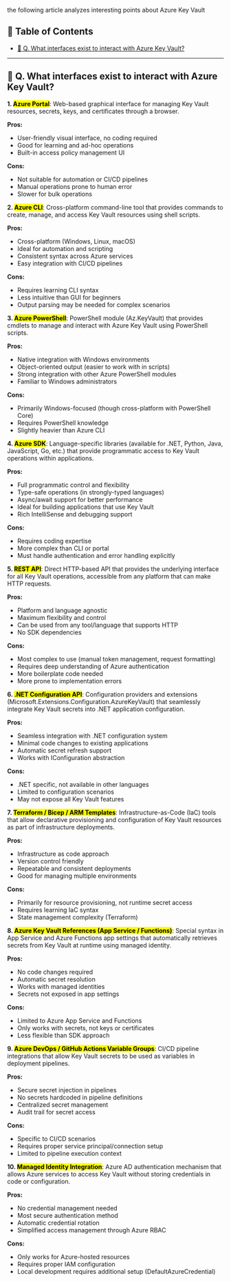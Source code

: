 the following article analyzes interesting points about Azure Key Vault

## 📑 Table of Contents

- [🔐 Q. What interfaces exist to interact with Azure Key Vault?](#q-what-interfaces-exist-to-interact-with-azure-key-vault)

---

## 🔐 Q. What interfaces exist to interact with Azure Key Vault?

**1. <mark>Azure Portal**: Web-based graphical interface for managing Key Vault resources, secrets, keys, and certificates through a browser.

**Pros:**

- User-friendly visual interface, no coding required
- Good for learning and ad-hoc operations
- Built-in access policy management UI

**Cons:**

- Not suitable for automation or CI/CD pipelines
- Manual operations prone to human error
- Slower for bulk operations

**2. <mark>Azure CLI**: Cross-platform command-line tool that provides commands to create, manage, and access Key Vault resources using shell scripts.

**Pros:**

- Cross-platform (Windows, Linux, macOS)
- Ideal for automation and scripting
- Consistent syntax across Azure services
- Easy integration with CI/CD pipelines

**Cons:**

- Requires learning CLI syntax
- Less intuitive than GUI for beginners
- Output parsing may be needed for complex scenarios

**3. <mark>Azure PowerShell**: PowerShell module (Az.KeyVault) that provides cmdlets to manage and interact with Azure Key Vault using PowerShell scripts.

**Pros:**

- Native integration with Windows environments
- Object-oriented output (easier to work with in scripts)
- Strong integration with other Azure PowerShell modules
- Familiar to Windows administrators

**Cons:**

- Primarily Windows-focused (though cross-platform with PowerShell Core)
- Requires PowerShell knowledge
- Slightly heavier than Azure CLI

**4. <mark>Azure SDK**: Language-specific libraries (available for .NET, Python, Java, JavaScript, Go, etc.) that provide programmatic access to Key Vault operations within applications.

**Pros:**

- Full programmatic control and flexibility
- Type-safe operations (in strongly-typed languages)
- Async/await support for better performance
- Ideal for building applications that use Key Vault
- Rich IntelliSense and debugging support

**Cons:**

- Requires coding expertise
- More complex than CLI or portal
- Must handle authentication and error handling explicitly

**5. <mark>REST API**: Direct HTTP-based API that provides the underlying interface for all Key Vault operations, accessible from any platform that can make HTTP requests.

**Pros:**

- Platform and language agnostic
- Maximum flexibility and control
- Can be used from any tool/language that supports HTTP
- No SDK dependencies

**Cons:**

- Most complex to use (manual token management, request formatting)
- Requires deep understanding of Azure authentication
- More boilerplate code needed
- More prone to implementation errors

**6. <mark>.NET Configuration API**: Configuration providers and extensions (Microsoft.Extensions.Configuration.AzureKeyVault) that seamlessly integrate Key Vault secrets into .NET application configuration.

**Pros:**

- Seamless integration with .NET configuration system
- Minimal code changes to existing applications
- Automatic secret refresh support
- Works with IConfiguration abstraction

**Cons:**

- .NET specific, not available in other languages
- Limited to configuration scenarios
- May not expose all Key Vault features

**7. <mark>Terraform / Bicep / ARM Templates**: Infrastructure-as-Code (IaC) tools that allow declarative provisioning and configuration of Key Vault resources as part of infrastructure deployments.

**Pros:**

- Infrastructure as code approach
- Version control friendly
- Repeatable and consistent deployments
- Good for managing multiple environments

**Cons:**

- Primarily for resource provisioning, not runtime secret access
- Requires learning IaC syntax
- State management complexity (Terraform)

**8. <mark>Azure Key Vault References (App Service / Functions)**: Special syntax in App Service and Azure Functions app settings that automatically retrieves secrets from Key Vault at runtime using managed identity.

**Pros:**

- No code changes required
- Automatic secret resolution
- Works with managed identities
- Secrets not exposed in app settings

**Cons:**

- Limited to Azure App Service and Functions
- Only works with secrets, not keys or certificates
- Less flexible than SDK approach

**9. <mark>Azure DevOps / GitHub Actions Variable Groups**: CI/CD pipeline integrations that allow Key Vault secrets to be used as variables in deployment pipelines.

**Pros:**

- Secure secret injection in pipelines
- No secrets hardcoded in pipeline definitions
- Centralized secret management
- Audit trail for secret access

**Cons:**

- Specific to CI/CD scenarios
- Requires proper service principal/connection setup
- Limited to pipeline execution context

**10. <mark>Managed Identity Integration**: Azure AD authentication mechanism that allows Azure services to access Key Vault without storing credentials in code or configuration.

**Pros:**

- No credential management needed
- Most secure authentication method
- Automatic credential rotation
- Simplified access management through Azure RBAC

**Cons:**

- Only works for Azure-hosted resources
- Requires proper IAM configuration
- Local development requires additional setup (DefaultAzureCredential) 
